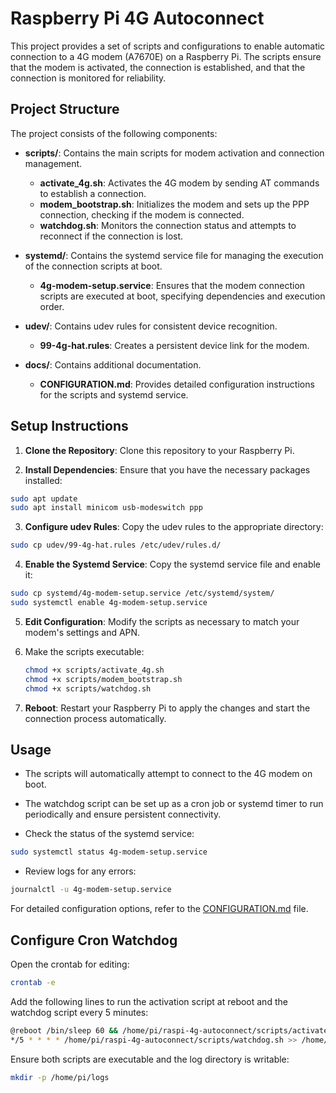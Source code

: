 # Raspberry Pi 4G Autoconnect

This project provides a set of scripts and configurations to enable automatic connection to a 4G modem (A7670E) on a Raspberry Pi. The scripts ensure that the modem is activated, the connection is established, and that the connection is monitored for reliability.

## Project Structure

The project consists of the following components:

- **scripts/**: Contains the main scripts for modem activation and connection management.

  - **activate_4g.sh**: Activates the 4G modem by sending AT commands to establish a connection.
  - **modem_bootstrap.sh**: Initializes the modem and sets up the PPP connection, checking if the modem is connected.
  - **watchdog.sh**: Monitors the connection status and attempts to reconnect if the connection is lost.

- **systemd/**: Contains the systemd service file for managing the execution of the connection scripts at boot.

  - **4g-modem-setup.service**: Ensures that the modem connection scripts are executed at boot, specifying dependencies and execution order.

- **udev/**: Contains udev rules for consistent device recognition.

  - **99-4g-hat.rules**: Creates a persistent device link for the modem.

- **docs/**: Contains additional documentation.
  - **CONFIGURATION.md**: Provides detailed configuration instructions for the scripts and systemd service.

## Setup Instructions

1. **Clone the Repository**: Clone this repository to your Raspberry Pi.

2. **Install Dependencies**: Ensure that you have the necessary packages installed:

```bash
sudo apt update
sudo apt install minicom usb-modeswitch ppp
```

3. **Configure udev Rules**: Copy the udev rules to the appropriate directory:

```bash
sudo cp udev/99-4g-hat.rules /etc/udev/rules.d/
```

4. **Enable the Systemd Service**: Copy the systemd service file and enable it:

```bash
sudo cp systemd/4g-modem-setup.service /etc/systemd/system/
sudo systemctl enable 4g-modem-setup.service
```

5. **Edit Configuration**: Modify the scripts as necessary to match your modem's settings and APN.

6. Make the scripts executable:

   ```bash
   chmod +x scripts/activate_4g.sh
   chmod +x scripts/modem_bootstrap.sh
   chmod +x scripts/watchdog.sh
   ```

7. **Reboot**: Restart your Raspberry Pi to apply the changes and start the connection process automatically.

## Usage

- The scripts will automatically attempt to connect to the 4G modem on boot.
- The watchdog script can be set up as a cron job or systemd timer to run periodically and ensure persistent connectivity.

- Check the status of the systemd service:

```bash
sudo systemctl status 4g-modem-setup.service
```

- Review logs for any errors:

```bash
journalctl -u 4g-modem-setup.service
```

For detailed configuration options, refer to the [CONFIGURATION.md](docs/CONFIGURATION.md) file.

## Configure Cron Watchdog

Open the crontab for editing:

```bash
crontab -e
```

Add the following lines to run the activation script at reboot and the watchdog script every 5 minutes:

```bash
@reboot /bin/sleep 60 && /home/pi/raspi-4g-autoconnect/scripts/activate_4g.sh >> /home/pi/logs/4g-activate.log 2>&1
*/5 * * * * /home/pi/raspi-4g-autoconnect/scripts/watchdog.sh >> /home/pi/logs/4g-watchdog.log 2>&1
```

Ensure both scripts are executable and the log directory is writable:

```bash
mkdir -p /home/pi/logs
```

